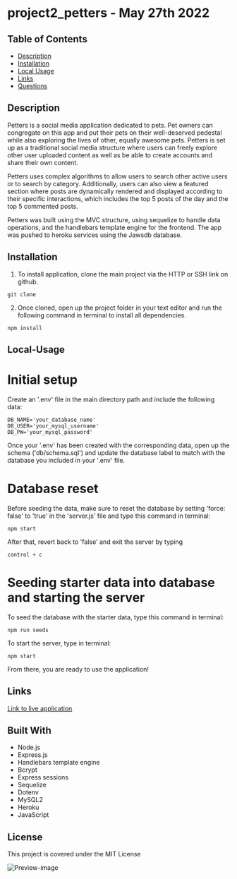 # project2_petters - May 27th 2022

## Table of Contents

- [Description](#Description)
- [Installation](#Installation)
- [Local Usage](#Local-Usage)
- [Links](#Links)
- [Questions](#Questions)

##

## Description

Petters is a social media application dedicated to pets. Pet owners can congregate on this app and put their pets on their well-deserved pedestal while also exploring the lives of other, equally awesome pets. Petters is set up as a traditional social media structure where users can freely explore other user uploaded content as well as be able to create accounts and share their own content. 

Petters uses complex algorithms to allow users to search other active users or to search by category. Additionally, users can also view a featured section where posts are dynamically rendered and displayed according to their specific interactions, which includes the top 5 posts of the day and the top 5 commented posts.

Petters was built using the MVC structure, using sequelize to handle data operations, and the handlebars template engine for the frontend. The app was pushed to heroku services using the Jawsdb database.

## Installation

1. To install application, clone the main project via the HTTP or SSH link on github.

```
git clone
```

2. Once cloned, open up the project folder in your text editor and run the following command in terminal to install all dependencies.

```
npm install
```

## Local-Usage

# Initial setup

Create an '.env' file in the main directory path and include the following data:

```
DB_NAME='your_database_name'
DB_USER='your_mysql_username'
DB_PW='your_mysql_password'
```

Once your '.env' has been created with the corresponding data, open up the schema ('db/schema.sql') and update the database label to match with the database you included in your '.env' file.

# Database reset

Before seeding the data, make sure to reset the database by setting 'force: false' to 'true' in the 'server.js' file and type this command in terminal:

```
npm start
```

After that, revert back to 'false' and exit the server by typing

```
control + c
```

# Seeding starter data into database and starting the server

To seed the database with the starter data, type this command in terminal:

```
npm run seeds
```

To start the server, type in terminal:

```
npm start
```

From there, you are ready to use the application!

## Links

[Link to live application](https://mvc-petters-social.herokuapp.com/)

## Built With

- Node.js
- Express.js
- Handlebars template engine
- Bcrypt
- Express sessions
- Sequelize
- Dotenv
- MySQL2
- Heroku
- JavaScript

## License

This project is covered under the MIT License

![Preview-image](https://user-images.githubusercontent.com/91699101/173210609-3b002d7a-fcf3-40f7-b989-209b89947217.png)



